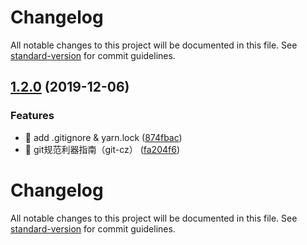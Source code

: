 # Changelog

All notable changes to this project will be documented in this file. See [standard-version](https://github.com/conventional-changelog/standard-version) for commit guidelines.

## [1.2.0](https://github.com/xxj95719/Blog/compare/v1.1.0...v1.2.0) (2019-12-06)


### Features

* 🎸 add .gitignore & yarn.lock ([874fbac](https://github.com/xxj95719/Blog/commit/874fbac6bb2461d4f094774c2e12cb20cac9db5d))
* 🎸 git规范利器指南（git-cz） ([fa204f6](https://github.com/xxj95719/Blog/commit/fa204f6d524698448a66475795f5475d7f9772e3))

# Changelog

All notable changes to this project will be documented in this file. See [standard-version](https://github.com/conventional-changelog/standard-version) for commit guidelines.
